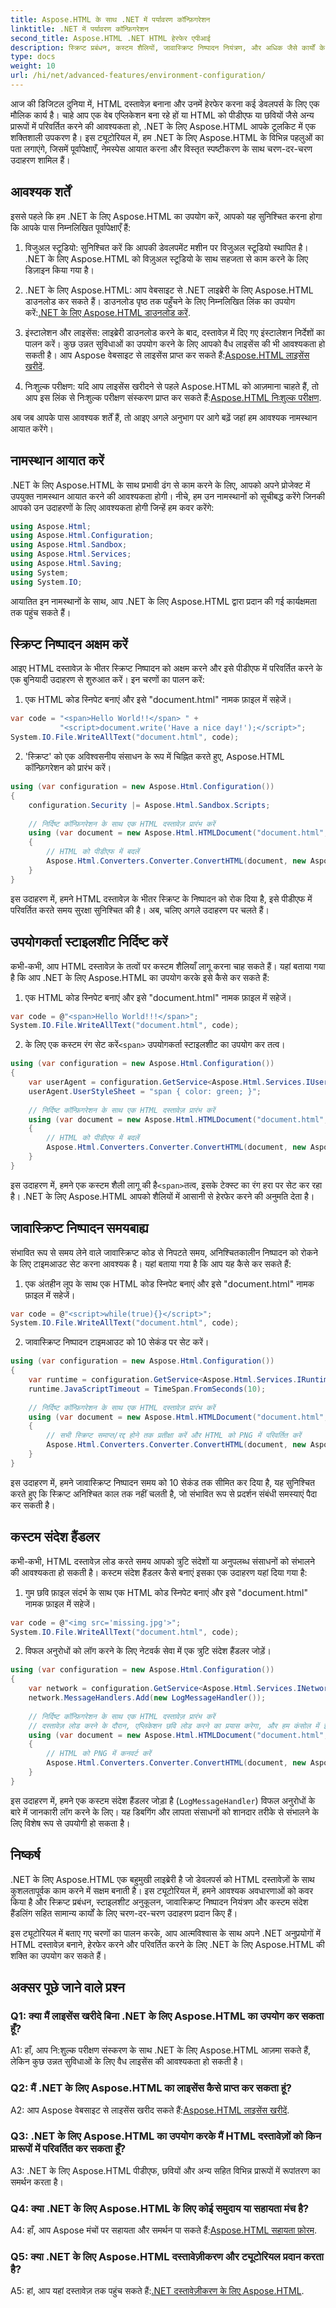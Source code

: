 ```yaml
---
title: Aspose.HTML के साथ .NET में पर्यावरण कॉन्फ़िगरेशन
linktitle: .NET में पर्यावरण कॉन्फ़िगरेशन
second_title: Aspose.HTML .NET HTML हेरफेर एपीआई
description: स्क्रिप्ट प्रबंधन, कस्टम शैलियों, जावास्क्रिप्ट निष्पादन नियंत्रण, और अधिक जैसे कार्यों के लिए Aspose.HTML का उपयोग करके .NET में HTML दस्तावेज़ों के साथ काम करना सीखें। यह व्यापक ट्यूटोरियल आपको आरंभ करने के लिए चरण-दर-चरण उदाहरण और अक्सर पूछे जाने वाले प्रश्न प्रदान करता है।
type: docs
weight: 10
url: /hi/net/advanced-features/environment-configuration/
---
```


आज की डिजिटल दुनिया में, HTML दस्तावेज़ बनाना और उनमें हेरफेर करना कई डेवलपर्स के लिए एक मौलिक कार्य है। चाहे आप एक वेब एप्लिकेशन बना रहे हों या HTML को पीडीएफ या छवियों जैसे अन्य प्रारूपों में परिवर्तित करने की आवश्यकता हो, .NET के लिए Aspose.HTML आपके टूलकिट में एक शक्तिशाली उपकरण है। इस ट्यूटोरियल में, हम .NET के लिए Aspose.HTML के विभिन्न पहलुओं का पता लगाएंगे, जिसमें पूर्वापेक्षाएँ, नेमस्पेस आयात करना और विस्तृत स्पष्टीकरण के साथ चरण-दर-चरण उदाहरण शामिल हैं।

## आवश्यक शर्तें

इससे पहले कि हम .NET के लिए Aspose.HTML का उपयोग करें, आपको यह सुनिश्चित करना होगा कि आपके पास निम्नलिखित पूर्वापेक्षाएँ हैं:

1. विजुअल स्टूडियो: सुनिश्चित करें कि आपकी डेवलपमेंट मशीन पर विजुअल स्टूडियो स्थापित है। .NET के लिए Aspose.HTML को विज़ुअल स्टूडियो के साथ सहजता से काम करने के लिए डिज़ाइन किया गया है।

2.  .NET के लिए Aspose.HTML: आप वेबसाइट से .NET लाइब्रेरी के लिए Aspose.HTML डाउनलोड कर सकते हैं। डाउनलोड पृष्ठ तक पहुँचने के लिए निम्नलिखित लिंक का उपयोग करें:[.NET के लिए Aspose.HTML डाउनलोड करें](https://releases.aspose.com/html/net/).

3. इंस्टालेशन और लाइसेंस: लाइब्रेरी डाउनलोड करने के बाद, दस्तावेज़ में दिए गए इंस्टालेशन निर्देशों का पालन करें। कुछ उन्नत सुविधाओं का उपयोग करने के लिए आपको वैध लाइसेंस की भी आवश्यकता हो सकती है। आप Aspose वेबसाइट से लाइसेंस प्राप्त कर सकते हैं:[Aspose.HTML लाइसेंस खरीदें](https://purchase.aspose.com/buy).

4.  निःशुल्क परीक्षण: यदि आप लाइसेंस खरीदने से पहले Aspose.HTML को आज़माना चाहते हैं, तो आप इस लिंक से निःशुल्क परीक्षण संस्करण प्राप्त कर सकते हैं:[Aspose.HTML निःशुल्क परीक्षण](https://releases.aspose.com/).

अब जब आपके पास आवश्यक शर्तें हैं, तो आइए अगले अनुभाग पर आगे बढ़ें जहां हम आवश्यक नामस्थान आयात करेंगे।

## नामस्थान आयात करें

.NET के लिए Aspose.HTML के साथ प्रभावी ढंग से काम करने के लिए, आपको अपने प्रोजेक्ट में उपयुक्त नामस्थान आयात करने की आवश्यकता होगी। नीचे, हम उन नामस्थानों को सूचीबद्ध करेंगे जिनकी आपको उन उदाहरणों के लिए आवश्यकता होगी जिन्हें हम कवर करेंगे:

```csharp
using Aspose.Html;
using Aspose.Html.Configuration;
using Aspose.Html.Sandbox;
using Aspose.Html.Services;
using Aspose.Html.Saving;
using System;
using System.IO;
```

आयातित इन नामस्थानों के साथ, आप .NET के लिए Aspose.HTML द्वारा प्रदान की गई कार्यक्षमता तक पहुंच सकते हैं।

## स्क्रिप्ट निष्पादन अक्षम करें

आइए HTML दस्तावेज़ के भीतर स्क्रिप्ट निष्पादन को अक्षम करने और इसे पीडीएफ में परिवर्तित करने के एक बुनियादी उदाहरण से शुरुआत करें। इन चरणों का पालन करें:

1. एक HTML कोड स्निपेट बनाएं और इसे "document.html" नामक फ़ाइल में सहेजें।

```csharp
var code = "<span>Hello World!!</span> " +
           "<script>document.write('Have a nice day!');</script>";
System.IO.File.WriteAllText("document.html", code);
```

2. 'स्क्रिप्ट' को एक अविश्वसनीय संसाधन के रूप में चिह्नित करते हुए, Aspose.HTML कॉन्फ़िगरेशन को प्रारंभ करें।

```csharp
using (var configuration = new Aspose.Html.Configuration())
{
    configuration.Security |= Aspose.Html.Sandbox.Scripts;
    
    // निर्दिष्ट कॉन्फ़िगरेशन के साथ एक HTML दस्तावेज़ प्रारंभ करें
    using (var document = new Aspose.Html.HTMLDocument("document.html", configuration))
    {
        // HTML को पीडीएफ में बदलें
        Aspose.Html.Converters.Converter.ConvertHTML(document, new Aspose.Html.Saving.PdfSaveOptions(), "output.pdf");
    }
}
```

इस उदाहरण में, हमने HTML दस्तावेज़ के भीतर स्क्रिप्ट के निष्पादन को रोक दिया है, इसे पीडीएफ में परिवर्तित करते समय सुरक्षा सुनिश्चित की है। अब, चलिए अगले उदाहरण पर चलते हैं।

## उपयोगकर्ता स्टाइलशीट निर्दिष्ट करें

कभी-कभी, आप HTML दस्तावेज़ के तत्वों पर कस्टम शैलियाँ लागू करना चाह सकते हैं। यहां बताया गया है कि आप .NET के लिए Aspose.HTML का उपयोग करके इसे कैसे कर सकते हैं:

1. एक HTML कोड स्निपेट बनाएं और इसे "document.html" नामक फ़ाइल में सहेजें।

```csharp
var code = @"<span>Hello World!!!</span>";
System.IO.File.WriteAllText("document.html", code);
```

2.  के लिए एक कस्टम रंग सेट करें`<span>` उपयोगकर्ता स्टाइलशीट का उपयोग कर तत्व।

```csharp
using (var configuration = new Aspose.Html.Configuration())
{
    var userAgent = configuration.GetService<Aspose.Html.Services.IUserAgentService>();
    userAgent.UserStyleSheet = "span { color: green; }";
    
    // निर्दिष्ट कॉन्फ़िगरेशन के साथ एक HTML दस्तावेज़ प्रारंभ करें
    using (var document = new Aspose.Html.HTMLDocument("document.html", configuration))
    {
        // HTML को पीडीएफ में बदलें
        Aspose.Html.Converters.Converter.ConvertHTML(document, new Aspose.Html.Saving.PdfSaveOptions(), "output.pdf");
    }
}
```

 इस उदाहरण में, हमने एक कस्टम शैली लागू की है`<span>`तत्व, इसके टेक्स्ट का रंग हरा पर सेट कर रहा है। .NET के लिए Aspose.HTML आपको शैलियों में आसानी से हेरफेर करने की अनुमति देता है।

## जावास्क्रिप्ट निष्पादन समयबाह्य

संभावित रूप से समय लेने वाले जावास्क्रिप्ट कोड से निपटते समय, अनिश्चितकालीन निष्पादन को रोकने के लिए टाइमआउट सेट करना आवश्यक है। यहां बताया गया है कि आप यह कैसे कर सकते हैं:

1. एक अंतहीन लूप के साथ एक HTML कोड स्निपेट बनाएं और इसे "document.html" नामक फ़ाइल में सहेजें।

```csharp
var code = @"<script>while(true){}</script>";
System.IO.File.WriteAllText("document.html", code);
```

2. जावास्क्रिप्ट निष्पादन टाइमआउट को 10 सेकंड पर सेट करें।

```csharp
using (var configuration = new Aspose.Html.Configuration())
{
    var runtime = configuration.GetService<Aspose.Html.Services.IRuntimeService>();
    runtime.JavaScriptTimeout = TimeSpan.FromSeconds(10);
    
    // निर्दिष्ट कॉन्फ़िगरेशन के साथ एक HTML दस्तावेज़ प्रारंभ करें
    using (var document = new Aspose.Html.HTMLDocument("document.html", configuration))
    {
        // सभी स्क्रिप्ट समाप्त/रद्द होने तक प्रतीक्षा करें और HTML को PNG में परिवर्तित करें
        Aspose.Html.Converters.Converter.ConvertHTML(document, new Aspose.Html.Saving.ImageSaveOptions(), "output.png");
    }
}
```

इस उदाहरण में, हमने जावास्क्रिप्ट निष्पादन समय को 10 सेकंड तक सीमित कर दिया है, यह सुनिश्चित करते हुए कि स्क्रिप्ट अनिश्चित काल तक नहीं चलती है, जो संभावित रूप से प्रदर्शन संबंधी समस्याएं पैदा कर सकती है।

## कस्टम संदेश हैंडलर

कभी-कभी, HTML दस्तावेज़ लोड करते समय आपको त्रुटि संदेशों या अनुपलब्ध संसाधनों को संभालने की आवश्यकता हो सकती है। कस्टम संदेश हैंडलर कैसे बनाएं इसका एक उदाहरण यहां दिया गया है:

1. गुम छवि फ़ाइल संदर्भ के साथ एक HTML कोड स्निपेट बनाएं और इसे "document.html" नामक फ़ाइल में सहेजें।

```csharp
var code = @"<img src='missing.jpg'>";
System.IO.File.WriteAllText("document.html", code);
```

2. विफल अनुरोधों को लॉग करने के लिए नेटवर्क सेवा में एक त्रुटि संदेश हैंडलर जोड़ें।

```csharp
using (var configuration = new Aspose.Html.Configuration())
{
    var network = configuration.GetService<Aspose.Html.Services.INetworkService>();
    network.MessageHandlers.Add(new LogMessageHandler());
    
    // निर्दिष्ट कॉन्फ़िगरेशन के साथ एक HTML दस्तावेज़ प्रारंभ करें
    // दस्तावेज़ लोड करने के दौरान, एप्लिकेशन छवि लोड करने का प्रयास करेगा, और हम कंसोल में इस ऑपरेशन का परिणाम देखेंगे।
    using (var document = new Aspose.Html.HTMLDocument("document.html", configuration))
    {
        // HTML को PNG में कनवर्ट करें
        Aspose.Html.Converters.Converter.ConvertHTML(document, new Aspose.Html.Saving.ImageSaveOptions(), "output.png");
    }
}
```

इस उदाहरण में, हमने एक कस्टम संदेश हैंडलर जोड़ा है (`LogMessageHandler`) विफल अनुरोधों के बारे में जानकारी लॉग करने के लिए। यह डिबगिंग और लापता संसाधनों को शानदार तरीके से संभालने के लिए विशेष रूप से उपयोगी हो सकता है।

## निष्कर्ष

.NET के लिए Aspose.HTML एक बहुमुखी लाइब्रेरी है जो डेवलपर्स को HTML दस्तावेज़ों के साथ कुशलतापूर्वक काम करने में सक्षम बनाती है। इस ट्यूटोरियल में, हमने आवश्यक अवधारणाओं को कवर किया है और स्क्रिप्ट प्रबंधन, स्टाइलशीट अनुकूलन, जावास्क्रिप्ट निष्पादन नियंत्रण और कस्टम संदेश हैंडलिंग सहित सामान्य कार्यों के लिए चरण-दर-चरण उदाहरण प्रदान किए हैं।

इस ट्यूटोरियल में बताए गए चरणों का पालन करके, आप आत्मविश्वास के साथ अपने .NET अनुप्रयोगों में HTML दस्तावेज़ बनाने, हेरफेर करने और परिवर्तित करने के लिए .NET के लिए Aspose.HTML की शक्ति का उपयोग कर सकते हैं।

## अक्सर पूछे जाने वाले प्रश्न

### Q1: क्या मैं लाइसेंस खरीदे बिना .NET के लिए Aspose.HTML का उपयोग कर सकता हूँ?

A1: हाँ, आप नि:शुल्क परीक्षण संस्करण के साथ .NET के लिए Aspose.HTML आज़मा सकते हैं, लेकिन कुछ उन्नत सुविधाओं के लिए वैध लाइसेंस की आवश्यकता हो सकती है।

### Q2: मैं .NET के लिए Aspose.HTML का लाइसेंस कैसे प्राप्त कर सकता हूं?

 A2: आप Aspose वेबसाइट से लाइसेंस खरीद सकते हैं:[Aspose.HTML लाइसेंस खरीदें](https://purchase.aspose.com/buy).

### Q3: .NET के लिए Aspose.HTML का उपयोग करके मैं HTML दस्तावेज़ों को किन प्रारूपों में परिवर्तित कर सकता हूँ?

A3: .NET के लिए Aspose.HTML पीडीएफ, छवियों और अन्य सहित विभिन्न प्रारूपों में रूपांतरण का समर्थन करता है।

### Q4: क्या .NET के लिए Aspose.HTML के लिए कोई समुदाय या सहायता मंच है?

 A4: हाँ, आप Aspose मंचों पर सहायता और समर्थन पा सकते हैं:[Aspose.HTML सहायता फ़ोरम](https://forum.aspose.com/).

### Q5: क्या .NET के लिए Aspose.HTML दस्तावेज़ीकरण और ट्यूटोरियल प्रदान करता है?

 A5: हां, आप यहां दस्तावेज़ तक पहुंच सकते हैं:[.NET दस्तावेज़ीकरण के लिए Aspose.HTML](https://reference.aspose.com/html/net/).
